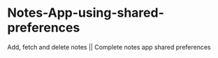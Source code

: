 # Notes-App-using-shared-preferences
Add, fetch and delete notes || Complete notes app shared preferences 
